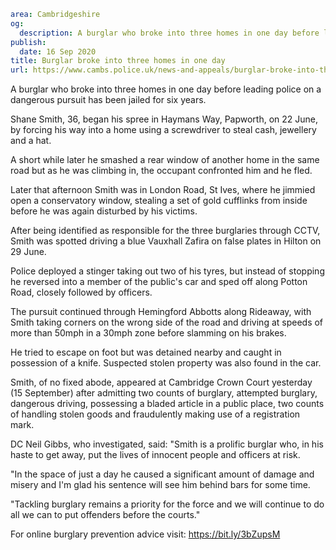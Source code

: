 ```yaml
area: Cambridgeshire
og:
  description: A burglar who broke into three homes in one day before leading police on a dangerous pursuit has been jailed for six years.
publish:
  date: 16 Sep 2020
title: Burglar broke into three homes in one day
url: https://www.cambs.police.uk/news-and-appeals/burglar-broke-into-three-homes-in-one-day
```

A burglar who broke into three homes in one day before leading police on a dangerous pursuit has been jailed for six years.

Shane Smith, 36, began his spree in Haymans Way, Papworth, on 22 June, by forcing his way into a home using a screwdriver to steal cash, jewellery and a hat.

A short while later he smashed a rear window of another home in the same road but as he was climbing in, the occupant confronted him and he fled.

Later that afternoon Smith was in London Road, St Ives, where he jimmied open a conservatory window, stealing a set of gold cufflinks from inside before he was again disturbed by his victims.

After being identified as responsible for the three burglaries through CCTV, Smith was spotted driving a blue Vauxhall Zafira on false plates in Hilton on 29 June.

Police deployed a stinger taking out two of his tyres, but instead of stopping he reversed into a member of the public's car and sped off along Potton Road, closely followed by officers.

The pursuit continued through Hemingford Abbotts along Rideaway, with Smith taking corners on the wrong side of the road and driving at speeds of more than 50mph in a 30mph zone before slamming on his brakes.

He tried to escape on foot but was detained nearby and caught in possession of a knife. Suspected stolen property was also found in the car.

Smith, of no fixed abode, appeared at Cambridge Crown Court yesterday (15 September) after admitting two counts of burglary, attempted burglary, dangerous driving, possessing a bladed article in a public place, two counts of handling stolen goods and fraudulently making use of a registration mark.

DC Neil Gibbs, who investigated, said: "Smith is a prolific burglar who, in his haste to get away, put the lives of innocent people and officers at risk.

"In the space of just a day he caused a significant amount of damage and misery and I'm glad his sentence will see him behind bars for some time.

"Tackling burglary remains a priority for the force and we will continue to do all we can to put offenders before the courts."

For online burglary prevention advice visit: https://bit.ly/3bZupsM
